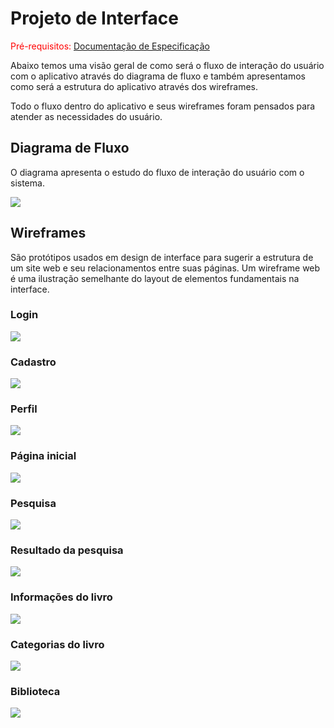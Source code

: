 # Projeto de Interface

<span style="color:red">Pré-requisitos: <a href="02-Especificação do Projeto.md"> Documentação de Especificação</a></span>

Abaixo temos uma visão geral de como será o fluxo de interação do usuário com o aplicativo através do diagrama de fluxo e também apresentamos como será a estrutura do aplicativo através dos wireframes.

Todo o fluxo dentro do aplicativo e seus wireframes foram pensados para atender as necessidades do usuário.

## Diagrama de Fluxo

O diagrama apresenta o estudo do fluxo de interação do usuário com o sistema.

<img src="./img/Diagrama de fluxo.jpg">

## Wireframes

São protótipos usados em design de interface para sugerir a estrutura de um site web e seu relacionamentos entre suas páginas. Um wireframe web é uma ilustração semelhante do layout de elementos fundamentais na interface.

### Login

<img max-height= "500px" src="./img/Wireframes-Login.png">

### Cadastro

<img max-height= "500px" src="./img/Wireframes-Cadastro.png">

### Perfil

<img max-height= "500px" src="./img/Wireframes-Perfil.png">

### Página inicial

<img max-height= "500px" src="./img/Wireframes-Página inicial.png">

### Pesquisa

<img max-height= "500px" src="./img/Wireframes-Pesquisa.png">

### Resultado da pesquisa

<img max-height= "500px" src="./img/Wireframes-Resultado da pesquisa.png">

### Informações do livro

<img max-height= "500px" src="./img/Wireframes-Info do livro.png">

### Categorias do livro

<img max-height= "500px" src="./img/Wireframes-Categorias do livro.png">

### Biblioteca

<img max-height= "500px" src="./img/Wireframes-Biblioteca.png">
